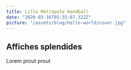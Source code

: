 ```yaml
---
title: Lille Métropole Handball
date: "2020-03-16T05:35:07.322Z"
picture: "/assets/blog/hello-world/cover.jpg"
---
```


## Affiches splendides

Lorem prout prout
